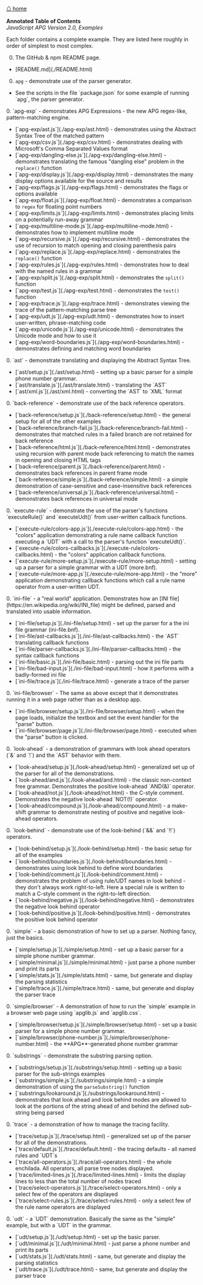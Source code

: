 [<span style="font-size: 150%;font-weight:bold;">&#8962;</span> home](http://coasttocoastresearch.com/)

**Annotated Table of Contents**<br>
*JavaScript APG Version 2.0, Examples*

Each folder contains a complete example.
They are listed here roughly in order of simplest to most complex.

0. The GitHub & npm README page.
<ul>
<li>[README.md](./README.html)</li>
</ul>

0. `apg` - demonstrate use of the parser generator.
<ul>
<li>See the scripts in the file `package.json` for some example of running `apg`, the parser generator.</li>
</ul>
0. `apg-exp` - demonstrates APG Expressions - the new APG regex-like, pattern-matching engine.
<ul>
<li>[`apg-exp/ast.js`](./apg-exp/ast.html) - demonstrates using the Abstract Syntax Tree of the matched pattern</li>
<li>[`apg-exp/csv.js`](./apg-exp/csv.html) - demonstrates dealing with Microsoft's Comma Separated Values format</li>
<li>[`apg-exp/dangling-else.js`](./apg-exp/dangling-else.html) - demonstrates translating the famous "dangling else" problem in the <code>replace()</code> function</li>
<li>[`apg-exp/display.js`](./apg-exp/display.html) - demonstrates the many display options available for the source and results</li>
<li>[`apg-exp/flags.js`](./apg-exp/flags.html) - demonstrates the flags or options available</li>
<li>[`apg-exp/float.js`](./apg-exp/float.html) - demonstrates a comparison to <code>regex</code> for floating point numbers</li>
<li>[`apg-exp/limits.js`](./apg-exp/limits.html) - demonstrates placing limits on a potentially run-away grammar</li>
<li>[`apg-exp/multiline-mode.js`](./apg-exp/multiline-mode.html) - demonstrates how to implement multiline mode</li>
<li>[`apg-exp/recursive.js`](./apg-exp/recursive.html) - demonstrates the use of recursion to match opening and closing parenthesis pairs</li>
<li>[`apg-exp/replace.js`](./apg-exp/replace.html) - demonstrates the <code>replace()</code> function</li>
<li>[`apg-exp/rules.js`](./apg-exp/rules.html) - demonstrates how to deal with the named rules in a grammar</li>
<li>[`apg-exp/split.js`](./apg-exp/split.html) - demonstrates the <code>split()</code> function</li>
<li>[`apg-exp/test.js`](./apg-exp/test.html) - demonstrates the <code>test()</code> function</li>
<li>[`apg-exp/trace.js`](./apg-exp/trace.html) - demonstrates viewing the trace of the pattern-matching parse tree</li>
<li>[`apg-exp/udt.js`](./apg-exp/udt.html) - demonstrates how to insert user-written, phrase-matching code</li>
<li>[`apg-exp/unicode.js`](./apg-exp/unicode.html) - demonstrates the Unicode mode and how to use it</li>
<li>[`apg-exp/word-boundaries.js`](./apg-exp/word-boundaries.html) - demonstrates defining and matching word boundaries</li>
</ul>
0. `ast` - demonstrate translating and displaying the Abstract Syntax Tree.
<ul>
<li>[`ast/setup.js`](./ast/setup.html) - setting up a basic parser for a simple phone number grammar.</li>
<li>[`ast/translate.js`](./ast/translate.html) - translating the `AST`</li>
<li>[`ast/xml.js`](./ast/xml.html) - converting the `AST` to `XML` format</li>
</ul>
0. `back-reference` - demonstrate use of the back reference operators.
<ul>
<li>[`back-reference/setup.js`](./back-reference/setup.html) - the general setup for all of the other examples</li>
<li>[`back-reference/branch-fail.js`](./back-reference/branch-fail.html) - demonstrates that matched rules in a failed branch are not retained for back reference</li>
<li>[`back-reference/html.js`](./back-reference/html.html) - demonstrates using recursion with parent mode back referencing to match the names in opening and closing HTML tags</li>
<li>[`back-reference/parent.js`](./back-reference/parent.html) - demonstrates back references in parent frame mode</li>
<li>[`back-reference/simple.js`](./back-reference/simple.html) - a simple demonstration of case-sensitive and case-insensitive back references</li>
<li>[`back-reference/universal.js`](./back-reference/universal.html) - demonstrates back references in universal mode</li>
</ul>
0. `execute-rule` - demonstrate the use of the parser's functions `executeRule()` and `executeUdt()`
from user-written callback functions.
<ul>
<li>[`execute-rule/colors-app.js`](./execute-rule/colors-app.html) - the "colors" application  demonstrating a rule name callback function executing a `UDT` with a call to the parser's function `executeUdt()`.</li>
<li>[`execute-rule/colors-callbacks.js`](./execute-rule/colors-callbacks.html) - the "colors" application
callback functions.</li>
<li>[`execute-rule/more-setup.js`](./execute-rule/more-setup.html) - setting up a parser for a
 simple grammar with a UDT (more.bnf).</li>
<li>[`execute-rule/more-app.js`](./execute-rule/more-app.html) - the "more" application demonstrating callback functions
which call a rule name operator from a user-written UDT.</li>
</ul>
0. `ini-file` - a "real world" application. Demonstrates how an [INI file](https://en.wikipedia.org/wiki/INI_file)
might be defined, parsed and translated into usable information.<ul>
<li>[`ini-file/setup.js`](./ini-file/setup.html) - set up the parser for a the ini file grammar (ini-file.bnf).</li>
<li>[`ini-file/ast-callbacks.js`](./ini-file/ast-callbacks.html) - the `AST` translating callback functions</li>
<li>[`ini-file/parser-callbacks.js`](./ini-file/parser-callbacks.html) - the syntax callback functions</li>
<li>[`ini-file/basic.js`](./ini-file/basic.html) - parsing out the ini file parts</li>
<li>[`ini-file/bad-input.js`](./ini-file/bad-input.html) - how it performs with a badly-formed ini file</li>
<li>[`ini-file/trace.js`](./ini-file/trace.html) - generate a trace of the parser</li>
</ul>
0. `ini-file/browser` - The same as above except that it demonstrates running it in a web page rather
than as a desktop app. 
<ul>
<li>[`ini-file/browser/setup.js`](./ini-file/browser/setup.html) - when the page loads, initialize the textbox and set
the event handler for the "parse" button.</li>
<li>[`ini-file/browser/page.js`](./ini-file/browser/page.html) - executed when the "parse" button is clicked.</li>
</ul>
0. `look-ahead` - a demonstration of grammars with look ahead operators (`&` and `!`) and the `AST`
behavior with them.<ul>
<li>[`look-ahead/setup.js`](./look-ahead/setup.html) - generalized set up of the parser
 for all of the demonstrations.</li>
<li>[`look-ahead/and.js`](./look-ahead/and.html) - the classic non-context free grammar.
Demonstrates the positive look-ahead `AND(&)` operator.</li>
<li>[`look-ahead/not.js`](./look-ahead/not.html) - the C-style comment. Demonstrates the negative look-ahead `NOT(!)` operator.</li>
<li>[`look-ahead/compound.js`](./look-ahead/compound.html) - 
a make-shift grammar to demonstrate nesting of positive and negative look-ahead operators.</li>
</ul>
0. `look-behind` - demonstrate use of the look-behind (`&&` and `!!`) operators.
<ul>
<li>[`look-behind/setup.js`](./look-behind/setup.html) - the basic setup for all of the examples</li>
<li>[`look-behind/boundaries.js`](./look-behind/boundaries.html) - demonstrates using look behind to define word boundaries</li>
<li>[`look-behind/comment.js`](./look-behind/comment.html) - demonstrates the problem of using rule/UDT names in look behind - they don't always work right-to-left. Here a special rule is written to match a C-style comment in the right-to-left direction.</li>
<li>[`look-behind/negative.js`](./look-behind/negative.html) - demonstrates the negative look behind operator</li>
<li>[`look-behind/positive.js`](./look-behind/positive.html) - demonstrates the positive look behind operator</li>
</ul>
0. `simple` - a basic demonstration of how to set up a parser. Nothing fancy, just the basics.<ul>
<li>[`simple/setup.js`](./simple/setup.html) - set up a basic parser for a simple phone number grammar.</li>
<li>[`simple/minimal.js`](./simple/minimal.html) - just parse a phone number and print its parts</li>
<li>[`simple/stats.js`](./simple/stats.html) - same, but generate and display the parsing statistics</li>
<li>[`simple/trace.js`](./simple/trace.html) - same, but generate and display the parser trace</li>
</ul>
0. `simple/browser` - A demonstration of how to run the `simple` example in a browser web page
using `apglib.js` and `apglib.css`.<ul>
<li>[`simple/browser/setup.js`](./simple/browser/setup.html) - set up a basic parser for a simple phone number grammar.</li>
<li>[`simple/browser/phone-number.js`](./simple/browser/phone-number.html) - the **APG**-generated phone number grammar</li>
</ul>
0. `substrings` - demonstrate the substring parsing option.
<ul>
<li>[`substrings/setup.js`](./substrings/setup.html) - setting up a basic parser for the sub-strings examples</li>
<li>[`substrings/simple.js`](./substrings/simple.html) - a simple demonstration of using the <code>parseSubstring()</code> function</li>
<li>[`substrings/lookaround.js`](./substrings/lookaround.html) - demonstrates that look ahead and look behind modes are allowed to look at the portions of the string ahead of and behind the defined sub-string being parsed</li>
</ul>
0. `trace` - a demonstration of how to manage the tracing facility.<ul>
<li>[`trace/setup.js`](./trace/setup.html) - generalized set up of the parser
 for all of the demonstrations.</li>
<li>[`trace/default.js`](./trace/default.html) - the tracing defaults - all named rules and `UDT`s</li>
<li>[`trace/all-operators.js`](./trace/all-operators.html) - the whole enchilada.
 All operators, all parse tree nodes displayed.</li>
<li>[`trace/limited-lines.js`](./trace/limited-lines.html) - limits the display lines to less
 than the total number of nodes traced</li>
<li>[`trace/select-operators.js`](./trace/select-operators.html) - only a select few of the operators are displayed</li>
<li>[`trace/select-rules.js`](./trace/select-rules.html) - only a select few of the rule name operators are displayed</li>
</ul>
0. `udt` - a `UDT` demonstration. Basically the same as the "simple" example, but with a `UDT` in the grammar.<ul>
<li>[`udt/setup.js`](./udt/setup.html) - set up the basic parser.</li>
<li>[`udt/minimal.js`](./udt/minimal.html) - just parse a phone number and print its parts</li>
<li>[`udt/stats.js`](./udt/stats.html) - same, but generate and display the parsing statistics</li>
<li>[`udt/trace.js`](./udt/trace.html) - same, but generate and display the parser trace</li>
</ul>
